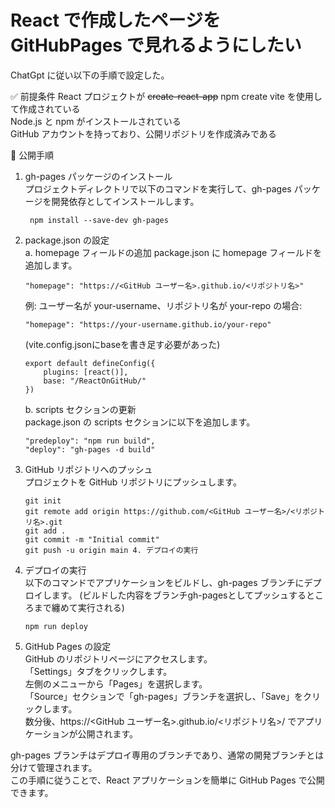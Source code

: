 # React で作成したページを GitHubPages で見れるようにしたい

ChatGpt に従い以下の手順で設定した。

✅ 前提条件
React プロジェクトが ~~create-react-app~~ npm create vite を使用して作成されている  
Node.js と npm がインストールされている  
GitHub アカウントを持っており、公開リポジトリを作成済みである

🚀 公開手順

1. gh-pages パッケージのインストール  
   プロジェクトディレクトリで以下のコマンドを実行して、gh-pages パッケージを開発依存としてインストールします。

        npm install --save-dev gh-pages

 2. package.json の設定  
a. homepage フィールドの追加
package.json に homepage フィールドを追加します。

        "homepage": "https://<GitHub ユーザー名>.github.io/<リポジトリ名>"

    例: ユーザー名が your-username、リポジトリ名が your-repo の場合:

        "homepage": "https://your-username.github.io/your-repo"

    (vite.config.jsonにbaseを書き足す必要があった)

        export default defineConfig({
            plugins: [react()],
            base: "/ReactOnGitHub/"
        })

    b. scripts セクションの更新  
package.json の scripts セクションに以下を追加します。

        "predeploy": "npm run build",
        "deploy": "gh-pages -d build"

 3. GitHub リポジトリへのプッシュ  
プロジェクトを GitHub リポジトリにプッシュします。

        git init
        git remote add origin https://github.com/<GitHub ユーザー名>/<リポジトリ名>.git
        git add .
        git commit -m "Initial commit"
        git push -u origin main 4. デプロイの実行

 4. デプロイの実行  
    以下のコマンドでアプリケーションをビルドし、gh-pages ブランチにデプロイします。
    (ビルドした内容をブランチgh-pagesとしてプッシュするところまで纏めて実行される)

        npm run deploy

 5. GitHub Pages の設定  
GitHub のリポジトリページにアクセスします。  
「Settings」タブをクリックします。  
左側のメニューから「Pages」を選択します。  
「Source」セクションで「gh-pages」ブランチを選択し、「Save」をクリックします。  
数分後、https://<GitHub ユーザー名>.github.io/<リポジトリ名>/ でアプリケーションが公開されます。

gh-pages ブランチはデプロイ専用のブランチであり、通常の開発ブランチとは分けて管理されます。  
この手順に従うことで、React アプリケーションを簡単に GitHub Pages で公開できます。
